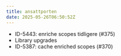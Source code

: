 ```yaml
---
title: ansattporten
date: 2025-05-26T06:50:52Z
---
```

- ID-5443: enriche scopes tidligere (#375)
- Library upgrades
- ID-5387: cache enriched scopes (#370)

